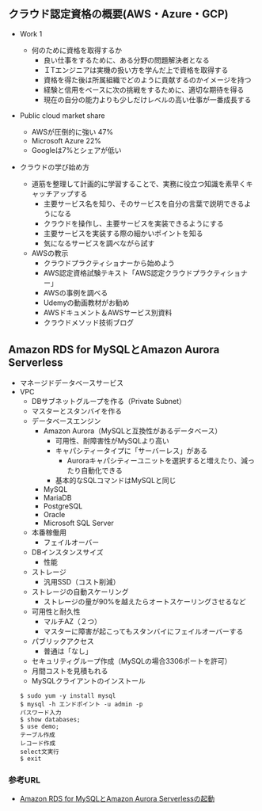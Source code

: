 ## クラウド認定資格の概要(AWS・Azure・GCP)
- Work 1 
    - 何のために資格を取得するか
        - 良い仕事をするために、ある分野の問題解決者となる
        - ＩTエンジニアは実機の扱い方を学んだ上で資格を取得する
        - 資格を得た後は所属組織でどのように貢献するのかイメージを持つ
        - 経験と信用をベースに次の挑戦をするために、適切な期待を得る
        - 現在の自分の能力よりも少しだけレベルの高い仕事が一番成長する

- Public cloud market share
    - AWSが圧倒的に強い 47%
    - Microsoft Azure 22%
    - Googleは7%とシェアが低い

- クラウドの学び始め方
    - 道筋を整理して計画的に学習することで、実務に役立つ知識を素早くキャッチアップする
        - 主要サービス名を知り、そのサービスを自分の言葉で説明できるようになる
        - クラウドを操作し、主要サービスを実装できるようにする
        - 主要サービスを実装する際の細かいポイントを知る
        - 気になるサービスを調べながら試す
    - AWSの教示
        - クラウドプラクティショナーから始めよう
        - AWS認定資格試験テキスト「AWS認定クラウドプラクティショナー」
        - AWSの事例を調べる
        - Udemyの動画教材がお勧め
        - AWSドキュメント＆AWSサービス別資料
        - クラウドメソッド技術ブログ

## Amazon RDS for MySQLとAmazon Aurora Serverless
- マネージドデータベースサービス
- VPC
    - DBサブネットグループを作る（Private Subnet）
    - マスターとスタンバイを作る
    - データベースエンジン
        - Amazon Aurora（MySQLと互換性があるデータベース）
            - 可用性、耐障害性がMySQLより高い
            - キャパシティータイプに「サーバーレス」がある
                - Auroraキャパシティーユニットを選択すると増えたり、減ったり自動化できる
            - 基本的なSQLコマンドはMySQLと同じ
        - MySQL
        - MariaDB
        - PostgreSQL
        - Oracle
        - Microsoft SQL Server
    - 本番稼働用
        - フェイルオーバー
    - DBインスタンスサイズ
        - 性能
    - ストレージ
        - 汎用SSD（コスト削減）
    - ストレージの自動スケーリング
        - ストレージの量が90%を越えたらオートスケーリングさせるなど
    - 可用性と耐久性
        - マルチAZ（２つ）
        - マスターに障害が起こってもスタンバイにフェイルオーバーする
    - パブリックアクセス
        - 普通は「なし」
    - セキュリティグループ作成（MySQLの場合3306ポートを許可）
    - 月間コストを見積もれる
    - MySQLクライアントのインストール
    ```
    $ sudo yum -y install mysql
    $ mysql -h エンドポイント -u admin -p
    パスワード入力
    $ show databases;
    $ use demo;
    テーブル作成
    レコード作成
    select文実行
    $ exit
    ```

### 参考URL
- [Amazon RDS for MySQLとAmazon Aurora Serverlessの起動](https://www.youtube.com/watch?v=sYaNmJLfBCo&t=15s "Amazon RDS for MySQLとAmazon Aurora Serverlessの起動")
        
